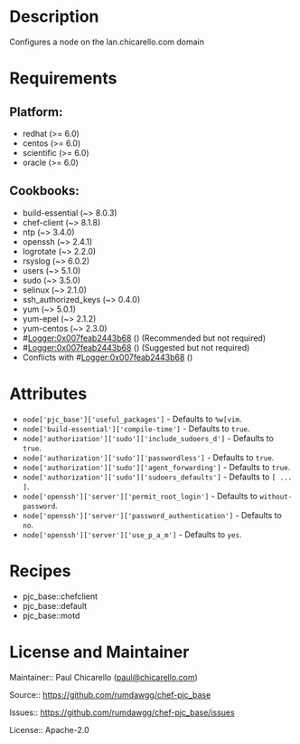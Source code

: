 # Description

Configures a node on the lan.chicarello.com domain

# Requirements

## Platform:

* redhat (>= 6.0)
* centos (>= 6.0)
* scientific (>= 6.0)
* oracle (>= 6.0)

## Cookbooks:

* build-essential (~> 8.0.3)
* chef-client (~> 8.1.8)
* ntp (~> 3.4.0)
* openssh (~> 2.4.1)
* logrotate (~> 2.2.0)
* rsyslog (~> 6.0.2)
* users (~> 5.1.0)
* sudo (~> 3.5.0)
* selinux (~> 2.1.0)
* ssh_authorized_keys (~> 0.4.0)
* yum (~> 5.0.1)
* yum-epel (~> 2.1.2)
* yum-centos (~> 2.3.0)
* #<Logger:0x007feab2443b68> () (Recommended but not required)
* #<Logger:0x007feab2443b68> () (Suggested but not required)
* Conflicts with #<Logger:0x007feab2443b68> ()

# Attributes

* `node['pjc_base']['useful_packages']` -  Defaults to `%w[vim`.
* `node['build-essential']['compile-time']` -  Defaults to `true`.
* `node['authorization']['sudo']['include_sudoers_d']` -  Defaults to `true`.
* `node['authorization']['sudo']['passwordless']` -  Defaults to `true`.
* `node['authorization']['sudo']['agent_forwarding']` -  Defaults to `true`.
* `node['authorization']['sudo']['sudoers_defaults']` -  Defaults to `[ ... ]`.
* `node['openssh']['server']['permit_root_login']` -  Defaults to `without-password`.
* `node['openssh']['server']['password_authentication']` -  Defaults to `no`.
* `node['openssh']['server']['use_p_a_m']` -  Defaults to `yes`.

# Recipes

* pjc_base::chefclient
* pjc_base::default
* pjc_base::motd

# License and Maintainer

Maintainer:: Paul Chicarello (<paul@chicarello.com>)

Source:: https://github.com/rumdawgg/chef-pjc_base

Issues:: https://github.com/rumdawgg/chef-pjc_base/issues

License:: Apache-2.0
